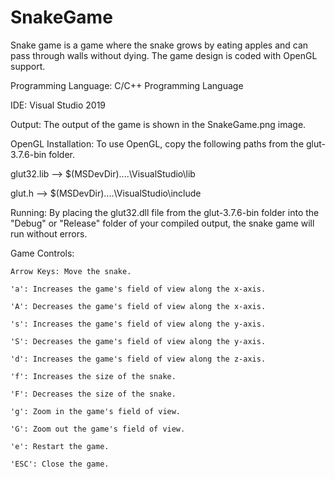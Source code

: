 # SnakeGame
Snake game is a game where the snake grows by eating apples and can pass through walls without dying. The game design is coded with OpenGL support.

Programming Language: C/C++ Programming Language

IDE: Visual Studio 2019

Output: The output of the game is shown in the SnakeGame.png image.

OpenGL Installation: To use OpenGL, copy the following paths from the glut-3.7.6-bin folder.

glut32.lib --> $(MSDevDir)....\VisualStudio\lib

glut.h  --> $(MSDevDir)....\VisualStudio\include

Running: By placing the glut32.dll file from the glut-3.7.6-bin folder into the "Debug" or "Release" folder of your compiled output, the snake game will run without errors.

Game Controls:

	Arrow Keys: Move the snake.

	'a': Increases the game's field of view along the x-axis.

	'A': Decreases the game's field of view along the x-axis.

	's': Increases the game's field of view along the y-axis.

	'S': Decreases the game's field of view along the y-axis.

	'd': Increases the game's field of view along the z-axis.

	'f': Increases the size of the snake.

	'F': Decreases the size of the snake.

	'g': Zoom in the game's field of view.

	'G': Zoom out the game's field of view.

	'e': Restart the game.

	'ESC': Close the game.